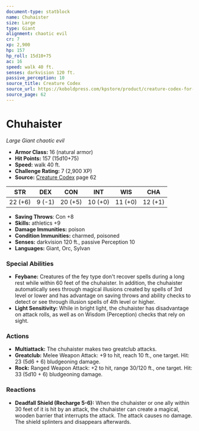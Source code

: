 ```yaml
---
document-type: statblock
name: Chuhaister
size: Large
type: Giant
alignment: chaotic evil
cr: 7
xp: 2,900
hp: 157
hp_roll: 15d10+75
ac: 16
speed: walk 40 ft.
senses: darkvision 120 ft. 
passive_perception: 10
source_title: Creature Codex
source_url: https://koboldpress.com/kpstore/product/creature-codex-for-5th-edition-dnd
source_page: 62
---
```


# Chuhaister

*Large* *Giant* *chaotic evil*

- **Armor Class:** 16 (natural armor)
- **Hit Points:** 157 (15d10+75)
- **Speed:** walk 40 ft.
- **Challenge Rating:** 7 (2,900 XP)
- **Source:** [Creature Codex](https://koboldpress.com/kpstore/product/creature-codex-for-5th-edition-dnd) page 62

| STR | DEX | CON | INT | WIS | CHA |
| --- | --- | --- | --- | --- | --- |
| 22 (+6) | 9 (-1) | 20 (+5) | 10 (+0) | 11 (+0) | 12 (+1) |

- **Saving Throws**: Con +8
- **Skills:** athletics +9
- **Damage Immunities:** poison
- **Condition Immunities:** charmed, poisoned
- **Senses:** darkvision 120 ft., passive Perception 10
- **Languages:** Giant, Orc, Sylvan

### Special Abilities

- **Feybane:** Creatures of the fey type don't recover spells during a long rest while within 60 feet of the chuhaister. In addition, the chuhaister automatically sees through magical illusions created by spells of 3rd level or lower and has advantage on saving throws and ability checks to detect or see through illusion spells of 4th level or higher.
- **Light Sensitivity:** While in bright light, the chuhaister has disadvantage on attack rolls, as well as on Wisdom (Perception) checks that rely on sight.

### Actions

- **Multiattack:** The chuhaister makes two greatclub attacks.
- **Greatclub:** Melee Weapon Attack: +9 to hit, reach 10 ft., one target. Hit: 23 (5d6 + 6) bludgeoning damage.
- **Rock:** Ranged Weapon Attack: +2 to hit, range 30/120 ft., one target. Hit: 33 (5d10 + 6) bludgeoning damage.

### Reactions

- **Deadfall Shield (Recharge 5-6):** When the chuhaister or one ally within 30 feet of it is hit by an attack, the chuhaister can create a magical, wooden barrier that interrupts the attack. The attack causes no damage. The shield splinters and disappears afterwards.
